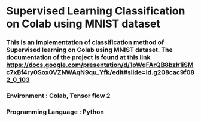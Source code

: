 # Supervised Learning Classification on Colab using MNIST dataset


### This is an implementation of classification method of Supervised learning on Colab using MNIST dataset. The documentation of the project is found at this link https://docs.google.com/presentation/d/1pWqFArQB8bzh1iSMc7xBf4ry0Sox0VZNWAqN9qu_Yfk/edit#slide=id.g208cac9f082_0_103

### Environment : Colab, Tensor flow 2




### Programming Language : Python

